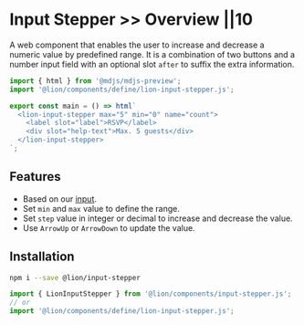 # Input Stepper >> Overview ||10

A web component that enables the user to increase and decrease a numeric value by predefined range. It is a combination of two buttons and a number input field with an optional slot `after` to suffix the extra information.

```js script
import { html } from '@mdjs/mdjs-preview';
import '@lion/components/define/lion-input-stepper.js';
```

```js preview-story
export const main = () => html`
  <lion-input-stepper max="5" min="0" name="count">
    <label slot="label">RSVP</label>
    <div slot="help-text">Max. 5 guests</div>
  </lion-input-stepper>
`;
```

## Features

- Based on our [input](../input/overview.md).
- Set `min` and `max` value to define the range.
- Set `step` value in integer or decimal to increase and decrease the value.
- Use `ArrowUp` or `ArrowDown` to update the value.

## Installation

```bash
npm i --save @lion/input-stepper
```

```js
import { LionInputStepper } from '@lion/components/input-stepper.js';
// or
import '@lion/components/define/lion-input-stepper.js';
```
